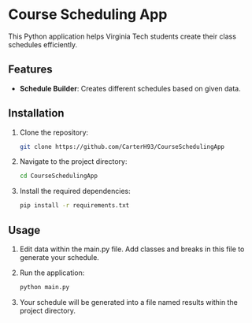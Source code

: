 # Course Scheduling App

This Python application helps Virginia Tech students create their class schedules efficiently.

## Features

- **Schedule Builder**: Creates different schedules based on given data.

## Installation

1. Clone the repository:
    ```bash
    git clone https://github.com/CarterH93/CourseSchedulingApp
    ```
2. Navigate to the project directory:
    ```bash
    cd CourseSchedulingApp
    ```
3. Install the required dependencies:
    ```bash
    pip install -r requirements.txt
    ```

## Usage

1. Edit data within the main.py file.
    Add classes and breaks in this file to generate your schedule.

2. Run the application:
    ```bash
    python main.py
    ```
3. Your schedule will be generated into a file named results within the project directory.
